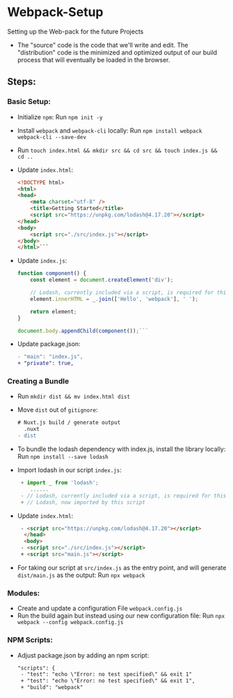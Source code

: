 # Webpack-Setup
Setting up the Web-pack for the future Projects

- The "source" code is the code that we'll write and edit. The "distribution" code is the minimized and optimized output of our build process that will eventually be loaded in the browser.

## Steps:

### Basic Setup:

- Initialize `npm`: Run `npm init -y`
- Install `webpack` and  `webpack-cli` locally: Run `npm install webpack webpack-cli --save-dev`
- Run `touch index.html && mkdir src && cd src && touch index.js && cd ..`
- Update `index.html`:

    ```html
    <!DOCTYPE html>
    <html>
    <head>
        <meta charset="utf-8" />
        <title>Getting Started</title>
        <script src="https://unpkg.com/lodash@4.17.20"></script>
    </head>
    <body>
        <script src="./src/index.js"></script>
    </body>
    </html>```

- Update `index.js`:

    ```js
    function component() {
        const element = document.createElement('div');
    
        // Lodash, currently included via a script, is required for this line to work
        element.innerHTML = _.join(['Hello', 'webpack'], ' ');
    
        return element;
    }
    
    document.body.appendChild(component());```

- Update package.json:

    ```diff
    - "main": "index.js",
    + "private": true,
    ```
### Creating a Bundle

- Run `mkdir dist && mv index.html dist`
- Move `dist` out of `gitignore`:
  
  ```diff
  # Nuxt.js build / generate output
    .nuxt
  - dist
  ```

- To bundle the lodash dependency with index.js, install the library locally: Run `npm install --save lodash`
- Import lodash in our script `index.js`:
  
  ```js
   + import _ from 'lodash';
      ......
   - // Lodash, currently included via a script, is required for this line to work
   + // Lodash, now imported by this script
  ```

- Update `index.html`:
  
  ```html
   - <script src="https://unpkg.com/lodash@4.17.20"></script>
    </head>
    <body>
   - <script src="./src/index.js"></script>
   + <script src="main.js"></script>
  ```

- For taking our script at `src/index.js` as the entry point, and will generate `dist/main.js` as the output: Run `npx webpack`

### Modules:

- Create and update a configuration File `webpack.config.js`
- Run the build again but instead using our new configuration file: Run `npx webpack --config webpack.config.js`

### NPM Scripts:

- Adjust package.json by adding an npm script:
  
  ```diff
  "scripts": {
   - "test": "echo \"Error: no test specified\" && exit 1"
   + "test": "echo \"Error: no test specified\" && exit 1",
   + "build": "webpack"
   ```